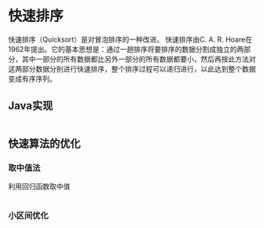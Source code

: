 # 快速排序

<p>快速排序（Quicksort）是对冒泡排序的一种改进。
快速排序由C. A. R. Hoare在1962年提出。它的基本思想是：通过一趟排序将要排序的数据分割成独立的两部分，其中一部分的所有数据都比另外一部分的所有数据都要小，然后再按此方法对这两部分数据分别进行快速排序，整个排序过程可以递归进行，以此达到整个数据变成有序序列。</p>

## Java实现

```

```

## 快速算法的优化

### 取中值法

<p>利用回归函数取中值</p>

```

```

### 小区间优化

```

```